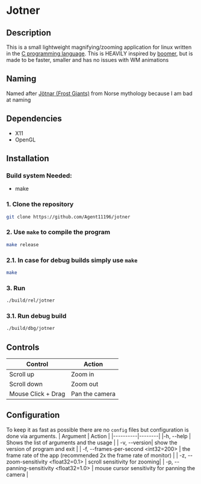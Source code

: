 # Jotner

## Description

This is a small lightweight magnifying/zooming application for linux written in the 
[C programming language](https://en.wikipedia.org/wiki/C_(programming_language)).
This is HEAVILY inspired by [boomer](https://github.com/tsoding/boomer), but is made to be faster, smaller and has no issues with WM animations 

## Naming

Named after [Jötnar (Frost Giants)](https://en.wikipedia.org/wiki/J%C3%B6tunn) from Norse mythology because I am bad at naming

## Dependencies

- X11
- OpenGL

## Installation

### Build system Needed:
- make

### 1. Clone the repository
```bash
git clone https://github.com/Agent11196/jotner
```

### 2. Use `make` to compile the program
```bash
make release
```

### 2.1. In case for debug builds simply use `make`
```bash
make
```

### 3. Run
```bash
./build/rel/jotner
```

### 3.1. Run debug build
```bash
./build/dbg/jotner
```

## Controls
| Control | Action |
|---------|--------|
|Scroll up| Zoom in |
|Scroll down| Zoom out |
|Mouse Click + Drag| Pan the camera |

## Configuration
To keep it as fast as possible there are no `config` files but configuration is done via arguments.
| Argument | Action |
|----------|--------|
|-h, --help | Shows the list of arguments and the usage |
| -v, --version| show the version of program and exit |
| -f, --frames-per-second <int32=200> | the frame rate of the app (recommended 2x the frame rate of monitor) |
| -z, --zoom-sensitivity <float32=0.1> | scroll sensitivity for zooming|
| -p, --panning-sensitivity <float32=1.0> | mouse cursor sensitivity for panning the camera |
